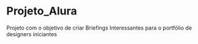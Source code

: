 # Projeto_Alura
Projeto com o objetivo de criar Briefings Interessantes para o portfólio de designers iniciantes
